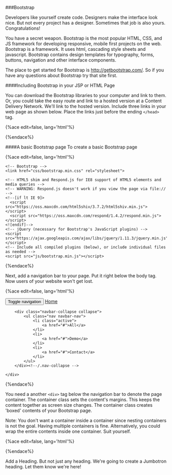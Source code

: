 
###Bootstrap

Developers like yourself create code. Designers make the interface look nice. But not every project has a designer. Sometimes that job is also yours. Congratulations!

You have a secret weapon. Bootstrap is the most popular HTML, CSS, and JS framework for developing responsive, mobile first projects on the web. Bootstrap is a framework. It uses  html, cascading style sheets and javascript. Bootstrap contains design templates for typography, forms, buttons, navigation and other interface components. 

The place to get started for Bootstrap is http://getbootstrap.com/. So if you have any questions about Bootstrap try that site first.

####Including Bootstrap in your JSP or HTML Page

You can download the Bootstrap libraries to your computer and link to them. Or, you could  take the easy route and link to a hosted version at a Content Delivery Network. We'll link to the hosted version. Include three links in your web page as shown below. Place the links just before the ending ```</head>``` tag.

{%ace edit=false, lang='html'%}
<!-- Latest compiled and minified CSS -->
<link rel="stylesheet" href="https://maxcdn.bootstrapcdn.com/bootstrap/3.3.6/css/bootstrap.min.css" integrity="sha384-1q8mTJOASx8j1Au+a5WDVnPi2lkFfwwEAa8hDDdjZlpLegxhjVME1fgjWPGmkzs7" crossorigin="anonymous">

<!-- Optional theme -->
<link rel="stylesheet" href="https://maxcdn.bootstrapcdn.com/bootstrap/3.3.6/css/bootstrap-theme.min.css" integrity="sha384-fLW2N01lMqjakBkx3l/M9EahuwpSfeNvV63J5ezn3uZzapT0u7EYsXMjQV+0En5r" crossorigin="anonymous">

<!-- Latest compiled and minified JavaScript -->
<script src="https://maxcdn.bootstrapcdn.com/bootstrap/3.3.6/js/bootstrap.min.js" integrity="sha384-0mSbJDEHialfmuBBQP6A4Qrprq5OVfW37PRR3j5ELqxss1yVqOtnepnHVP9aJ7xS" crossorigin="anonymous"></script>
{%endace%}

<div style="page-break-after: always;"></div>
####A basic Bootstrap page
To create a basic Bootstrap page

{%ace edit=false, lang='html'%}
<!DOCTYPE html>
<html lang="en">
  <head>
    <meta charset="utf-8">
    <meta http-equiv="X-UA-Compatible" content="IE=edge">
    <meta name="viewport" content="width=device-width, initial-scale=1">
    <!-- The above 3 meta tags *must* come first in the head; any other head content must come *after* these tags -->
    <title>Bootstrap 101 Template</title>

    <!-- Bootstrap -->
    <link href="css/bootstrap.min.css" rel="stylesheet">

    <!-- HTML5 shim and Respond.js for IE8 support of HTML5 elements and media queries -->
    <!-- WARNING: Respond.js doesn't work if you view the page via file:// -->
    <!--[if lt IE 9]>
      <script src="https://oss.maxcdn.com/html5shiv/3.7.2/html5shiv.min.js"></script>
      <script src="https://oss.maxcdn.com/respond/1.4.2/respond.min.js"></script>
    <![endif]-->
    <!-- jQuery (necessary for Bootstrap's JavaScript plugins) -->
    <script src="https://ajax.googleapis.com/ajax/libs/jquery/1.11.3/jquery.min.js"></script>
    <!-- Include all compiled plugins (below), or include individual files as needed -->
    <script src="js/bootstrap.min.js"></script>
  </head>
  <body>
   
  </body>
</html>
{%endace%}

Next, add a navigation bar to your page. Put it right below the body tag. Now users of your website won't get lost.

{%ace edit=false, lang='html'%}
<div class="navbar navbar-default navbar-static-top" role="navigation">
    <div class="container">
        <div class="navbar-header">
            <button type="button" class="navbar-toggle" data-toggle="collapse" data-target=".navbar-collapse">
            <span class="sr-only">Toggle navigation</span>
            <span class="icon-bar"></span>
            <span class="icon-bar"></span>
            <span class="icon-bar"></span>
            </button>
            <a class="navbar-brand" href="http://mikspot.com/" title='Your choice, your world!'>Home</a>
        </div>
 
        <div class="navbar-collapse collapse">
            <ul class="nav navbar-nav">
                <li class="active">
                    <a href="#">All</a>
                </li>
                <li>
                    <a href="#">Demo</a>
                </li>
                <li>
                    <a href="#">Contact</a>
                </li>
            </ul>
        </div><!--/.nav-collapse -->
 
    </div>
</div>
{%endace%}

You need a another ```<div>``` tag below the navigation bar to denote the page container. 
The container class sets the content's margins. This keeps the content together as screen size changes. The container class creates 'boxed' contents of your Bootstrap page.

Note: You don't want a container inside a container since nesting containers is not the goal. Having multiple containers is fine. Alternatively, you could wrap the entire contents inside one container. Suit yourself.

{%ace edit=false, lang='html'%}
<div class="container">
 
</div>
{%endace%}

Add a Heading. But not just any heading. We're going to create a Jumbotron heading. Let them know we're here!

